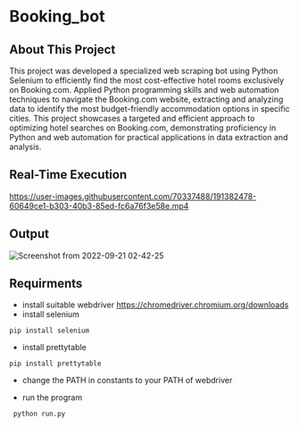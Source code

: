# Booking_bot

## About This Project
This project was developed a specialized web scraping bot using Python Selenium to efficiently find the most cost-effective hotel rooms exclusively on Booking.com. Applied Python programming skills and web automation techniques to navigate the Booking.com website, extracting and analyzing data to identify the most budget-friendly accommodation options in specific cities. This project showcases a targeted and efficient approach to optimizing hotel searches on Booking.com, demonstrating proficiency in Python and web automation for practical applications in data extraction and analysis.
## Real-Time Execution

https://user-images.githubusercontent.com/70337488/191382478-60649ce1-b303-40b3-85ed-fc6a76f3e58e.mp4
## Output
![Screenshot from 2022-09-21 02-42-25](https://user-images.githubusercontent.com/70337488/191383759-4ec46b2e-ef36-4239-9a95-13674dc5933d.png)

## Requirments

* install suitable webdriver https://chromedriver.chromium.org/downloads
* install selenium
```
pip install selenium

```
* install prettytable
```
pip install prettytable
```
* change the PATH in constants to your PATH of webdriver

* run the program
 ```
  python run.py
  ```
